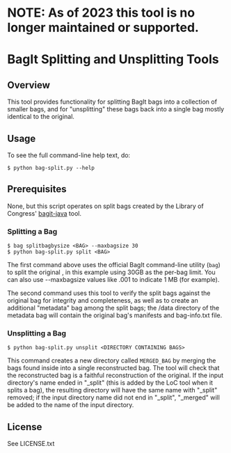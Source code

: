 # NOTE: As of 2023 this tool is no longer maintained or supported.

# BagIt Splitting and Unsplitting Tools

## Overview

This tool provides functionality for splitting BagIt bags into a collection of
smaller bags, and for "unsplitting" these bags back into a single bag mostly
identical to the original.

## Usage

To see the full command-line help text, do:

    $ python bag-split.py --help

## Prerequisites

None, but this script operates on split bags created by the Library of Congress' [bagit-java](https://github.com/LibraryOfCongress/bagit-java) tool.

### Splitting a Bag

    $ bag splitbagbysize <BAG> --maxbagsize 30
    $ python bag-split.py split <BAG>

The first command above uses the official BagIt command-line utility
(`bag`) to split the original <BAG>, in this example using 30GB as the
per-bag limit. You can also use --maxbagsize values like .001 to indicate 
1 MB (for example).

The second command uses this tool to verify the split bags against the
original bag for integrity and completeness, as well as to create an
additional "metadata" bag among the split bags; the /data directory of 
the metadata bag will contain the original bag's manifests and bag-info.txt file.

### Unsplitting a Bag

    $ python bag-split.py unsplit <DIRECTORY CONTAINING BAGS>

This command creates a new directory called `MERGED_BAG` by merging the
bags found inside <DIRECTORY CONTAINING BAGS> into a single reconstructed
bag.  The tool will check that the reconstructed bag is a faithful
reconstruction of the original. If the input directory's name ended in "_split"
(this is added by the LoC tool when it splits a bag), the resulting directory will 
have the same name with "_split" removed; if the input directory name did not end 
in "_split", "_merged" will be added to the name of the input directory.

## License

See LICENSE.txt
